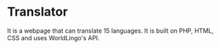 # Translator
It is a webpage that can translate 15 languages. It is built on PHP, HTML, CSS and uses WorldLingo's API. 
